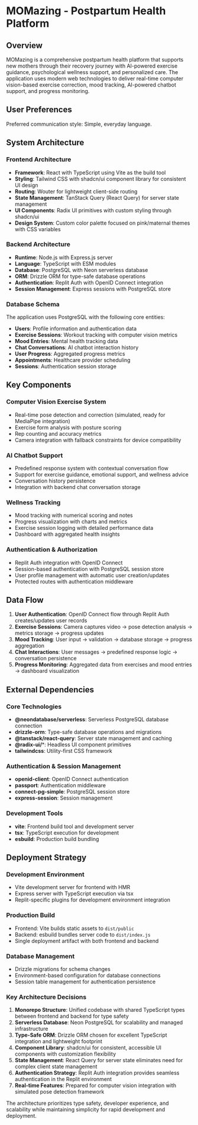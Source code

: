 # MOMazing - Postpartum Health Platform

## Overview

MOMazing is a comprehensive postpartum health platform that supports new mothers through their recovery journey with AI-powered exercise guidance, psychological wellness support, and personalized care. The application uses modern web technologies to deliver real-time computer vision-based exercise correction, mood tracking, AI-powered chatbot support, and progress monitoring.

## User Preferences

Preferred communication style: Simple, everyday language.

## System Architecture

### Frontend Architecture
- **Framework**: React with TypeScript using Vite as the build tool
- **Styling**: Tailwind CSS with shadcn/ui component library for consistent UI design
- **Routing**: Wouter for lightweight client-side routing
- **State Management**: TanStack Query (React Query) for server state management
- **UI Components**: Radix UI primitives with custom styling through shadcn/ui
- **Design System**: Custom color palette focused on pink/maternal themes with CSS variables

### Backend Architecture
- **Runtime**: Node.js with Express.js server
- **Language**: TypeScript with ESM modules
- **Database**: PostgreSQL with Neon serverless database
- **ORM**: Drizzle ORM for type-safe database operations
- **Authentication**: Replit Auth with OpenID Connect integration
- **Session Management**: Express sessions with PostgreSQL store

### Database Schema
The application uses PostgreSQL with the following core entities:
- **Users**: Profile information and authentication data
- **Exercise Sessions**: Workout tracking with computer vision metrics
- **Mood Entries**: Mental health tracking data
- **Chat Conversations**: AI chatbot interaction history
- **User Progress**: Aggregated progress metrics
- **Appointments**: Healthcare provider scheduling
- **Sessions**: Authentication session storage

## Key Components

### Computer Vision Exercise System
- Real-time pose detection and correction (simulated, ready for MediaPipe integration)
- Exercise form analysis with posture scoring
- Rep counting and accuracy metrics
- Camera integration with fallback constraints for device compatibility

### AI Chatbot Support
- Predefined response system with contextual conversation flow
- Support for exercise guidance, emotional support, and wellness advice
- Conversation history persistence
- Integration with backend chat conversation storage

### Wellness Tracking
- Mood tracking with numerical scoring and notes
- Progress visualization with charts and metrics
- Exercise session logging with detailed performance data
- Dashboard with aggregated health insights

### Authentication & Authorization
- Replit Auth integration with OpenID Connect
- Session-based authentication with PostgreSQL session store
- User profile management with automatic user creation/updates
- Protected routes with authentication middleware

## Data Flow

1. **User Authentication**: OpenID Connect flow through Replit Auth creates/updates user records
2. **Exercise Sessions**: Camera captures video → pose detection analysis → metrics storage → progress updates
3. **Mood Tracking**: User input → validation → database storage → progress aggregation
4. **Chat Interactions**: User messages → predefined response logic → conversation persistence
5. **Progress Monitoring**: Aggregated data from exercises and mood entries → dashboard visualization

## External Dependencies

### Core Technologies
- **@neondatabase/serverless**: Serverless PostgreSQL database connection
- **drizzle-orm**: Type-safe database operations and migrations
- **@tanstack/react-query**: Server state management and caching
- **@radix-ui/***: Headless UI component primitives
- **tailwindcss**: Utility-first CSS framework

### Authentication & Session Management
- **openid-client**: OpenID Connect authentication
- **passport**: Authentication middleware
- **connect-pg-simple**: PostgreSQL session store
- **express-session**: Session management

### Development Tools
- **vite**: Frontend build tool and development server
- **tsx**: TypeScript execution for development
- **esbuild**: Production build bundling

## Deployment Strategy

### Development Environment
- Vite development server for frontend with HMR
- Express server with TypeScript execution via tsx
- Replit-specific plugins for development environment integration

### Production Build
- Frontend: Vite builds static assets to `dist/public`
- Backend: esbuild bundles server code to `dist/index.js`
- Single deployment artifact with both frontend and backend

### Database Management
- Drizzle migrations for schema changes
- Environment-based configuration for database connections
- Session table management for authentication persistence

### Key Architecture Decisions

1. **Monorepo Structure**: Unified codebase with shared TypeScript types between frontend and backend for type safety
2. **Serverless Database**: Neon PostgreSQL for scalability and managed infrastructure
3. **Type-Safe ORM**: Drizzle ORM chosen for excellent TypeScript integration and lightweight footprint
4. **Component Library**: shadcn/ui for consistent, accessible UI components with customization flexibility
5. **State Management**: React Query for server state eliminates need for complex client state management
6. **Authentication Strategy**: Replit Auth integration provides seamless authentication in the Replit environment
7. **Real-time Features**: Prepared for computer vision integration with simulated pose detection framework

The architecture prioritizes type safety, developer experience, and scalability while maintaining simplicity for rapid development and deployment.